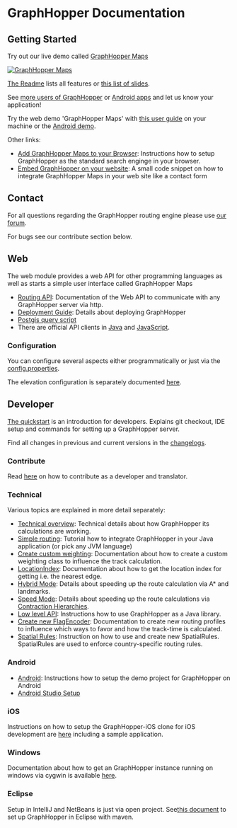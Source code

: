 # GraphHopper Documentation

## Getting Started

Try out our live demo called [GraphHopper Maps](https://graphhopper.com/maps)

 [![GraphHopper Maps](https://karussell.files.wordpress.com/2014/12/graphhopper-maps-0-4-preview.png)](https://graphhopper.com/maps)

[The Readme](../README.md#features) lists all features or [this list of slides](https://graphhopper.com/public/slides/).

See [more users of GraphHopper](https://www.graphhopper.com/showcases/) or [Android apps](./android/index.md#apps) and let us know your application!

Try the web demo 'GraphHopper Maps' with [this user guide](./web/quickstart.md) on your machine
or the [Android demo](https://graphhopper.com/public/releases/graphhopper-android-0.8.2.apk).

Other links:

 * [Add GraphHopper Maps to your Browser](./web/open-search.md): Instructions how to setup GraphHopper as the standard search enginge in your browser.
 * [Embed GraphHopper on your website](https://github.com/karussell/graphhopper-embed-form): A small code snippet on how to integrate GraphHopper Maps in your web site like a contact form

## Contact

For all questions regarding the GraphHopper routing engine please use [our forum](https://discuss.graphhopper.com). 

For bugs see our contribute section below.

## Web

The web module provides a web API for other programming languages as well as starts a simple user interface called GraphHopper Maps

 * [Routing API](./web/api-doc.md): Documentation of the Web API to communicate with any GraphHopper server via http.
 * [Deployment Guide](./core/deploy.md): Details about deploying GraphHopper
 * [Postgis query script](../core/files/postgis)
 * There are official API clients in [Java](https://github.com/graphhopper/directions-api-java-client/) and [JavaScript](https://github.com/graphhopper/directions-api-js-client).

### Configuration

You can configure several aspects either programmatically or just via the [config.properties](../config-example.properties).

The elevation configuration is separately documented [here](./core/elevation.md).

## Developer

[The quickstart](./core/quickstart-from-source.md) is an introduction for developers. Explains git checkout, IDE setup and commands for setting up a GraphHopper server.

Find all changes in previous and current versions in the [changelogs](../core/files/changelogs.txt).

### Contribute

Read [here](../.github/CONTRIBUTING.md) on how to contribute as a developer and translator.

### Technical

Various topics are explained in more detail separately:

 * [Technical overview](./core/technical.md): Technical details about how GraphHopper its calculations are working.
 * [Simple routing](./core/routing.md): Tutorial how to integrate GraphHopper in your Java application (or pick any JVM language)
 * [Create custom weighting](./core/weighting.md): Documentation about how to create a custom weighting class to influence the track calculation.
 * [LocationIndex](./core/location-index.md): Documentation about how to get the location index for getting i.e. the nearest edge. 
 * [Hybrid Mode](./core/landmarks.md): Details about speeding up the route calculation via A* and landmarks.
 * [Speed Mode](./core/ch.md): Details about speeding up the route calculations via [Contraction Hierarchies](http://en.wikipedia.org/wiki/Contraction_hierarchies).
 * [Low level API](./core/low-level-api.md): Instructions how to use GraphHopper as a Java library.
 * [Create new FlagEncoder](./core/create-new-flagencoder.md): Documentation to create new routing profiles to influence which ways to favor and how the track-time is calculated.
 * [Spatial Rules](./core/spatial-rules.md): Instruction on how to use and create new SpatialRules. SpatialRules are used to enforce country-specific routing rules.

### Android

 * [Android](./android/index.md): Instructions how to setup the demo project for GraphHopper on Android
 * [Android Studio Setup](./android/android-studio-setup.md)

### iOS

Instructions on how to setup the GraphHopper-iOS clone for iOS development are [here](https://github.com/graphhopper/graphhopper-ios/)
including a sample application.

### Windows

Documentation about how to get an GraphHopper instance running on windows via cygwin is available [here](./core/windows-setup.md).

### Eclipse

Setup in IntelliJ and NetBeans is just via open project. See[this document](./core/eclipse-setup.md) 
to set up GraphHopper in Eclipse with maven.
